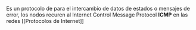 Es un protocolo de para el intercambio de datos de estados o mensajes de error, los nodos recuren al Internet Control Message Protocol **ICMP** en las redes [[Protocolos de Internet]]
